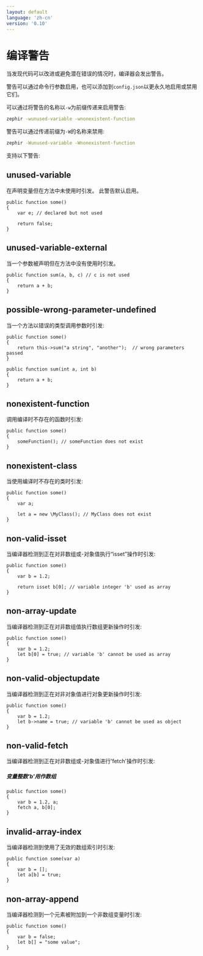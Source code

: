 ```yaml
---
layout: default
language: 'zh-cn'
version: '0.10'
---
```


# 编译警告
当发现代码可以改进或避免潜在错误的情况时，编译器会发出警告。

警告可以通过命令行参数启用，也可以添加到`config.json`以更永久地启用或禁用它们。

可以通过将警告的名称以`-w`为前缀传递来启用警告:

```bash
zephir -wunused-variable -wnonexistent-function
```

警告可以通过传递前缀为`-W`的名称来禁用:

```bash
zephir -Wunused-variable -Wnonexistent-function
```

支持以下警告:

<a name='unused-variable'></a>

## unused-variable
在声明变量但在方法中未使用时引发。 此警告默认启用。

```zephir
public function some()
{
    var e; // declared but not used

    return false;
}
```

<a name='unused-variable-external'></a>

## unused-variable-external
当一个参数被声明但在方法中没有使用时引发。

```zephir
public function sum(a, b, c) // c is not used
{
    return a + b;
}
```

<a name='possible-wrong-parameter-undefined'></a>

## possible-wrong-parameter-undefined
当一个方法以错误的类型调用参数时引发:

```zephir
public function some()
{
    return this->sum("a string", "another");  // wrong parameters passed
}

public function sum(int a, int b)
{
    return a + b;
}
```

<a name='nonexistent-function'></a>

## nonexistent-function
调用编译时不存在的函数时引发:

```zephir
public function some()
{
    someFunction(); // someFunction does not exist
}
```

<a name='nonexistent-class'></a>

## nonexistent-class
当使用编译时不存在的类时引发:

```zephir
public function some()
{
    var a;

    let a = new \MyClass(); // MyClass does not exist
}
```

<a name='non-valid-isset'></a>

## non-valid-isset
当编译器检测到正在对非数组或-对象值执行“isset”操作时引发:

```zephir
public function some()
{
    var b = 1.2;

    return isset b[0]; // variable integer 'b' used as array
}
```

<a name='non-array-update'></a>

## non-array-update
当编译器检测到正在对非数组值执行数组更新操作时引发:

```zephir
public function some()
{
    var b = 1.2;
    let b[0] = true; // variable 'b' cannot be used as array
}
```

<a name='non-valid-objectupdate'></a>

## non-valid-objectupdate
当编译器检测到正在对非对象值进行对象更新操作时引发:

```zephir
public function some()
{
    var b = 1.2;
    let b->name = true; // variable 'b' cannot be used as object
}
```

<a name='non-valid-fetch'></a>

## non-valid-fetch
当编译器检测到正在对非数组或-对象值进行'fetch'操作时引发:

##### 变量整数'b'用作数组

```zephir
public function some()
{
    var b = 1.2, a;
    fetch a, b[0];
}
```

<a name='invalid-array-index'></a>

## invalid-array-index
当编译器检测到使用了无效的数组索引时引发:

```zephir
public function some(var a)
{
    var b = [];
    let a[b] = true;
}
```

<a name='non-array-append'></a>

## non-array-append
当编译器检测到一个元素被附加到一个非数组变量时引发:

```zephir
public function some()
{
    var b = false;
    let b[] = "some value";
}
```
